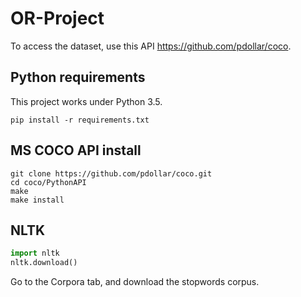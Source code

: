 # OR-Project

To access the dataset, use this API https://github.com/pdollar/coco.

## Python requirements
This project works under Python 3.5.
```shell
pip install -r requirements.txt
```

## MS COCO API install
```shell
git clone https://github.com/pdollar/coco.git
cd coco/PythonAPI
make
make install
```

## NLTK
```python
import nltk
nltk.download()
```
Go to the Corpora tab, and download the stopwords corpus.
